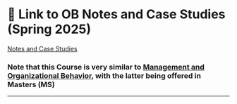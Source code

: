 # 🔗 Link to OB Notes and Case Studies (Spring 2025)

[Notes and Case Studies](https://drive.google.com/drive/folders/1bzzQOC9-7ul7ABiMq0O4l9-47lgsBOrn?usp=sharing)

### Note that this Course is very similar to [Management and Organizational Behavior](https://github.com/saleha-muzammil/Academic-Time-Machine/tree/d05868263e83381c2f72f7e03359a9627360e7f9/Management%20and%20Organizational%20Behavior), with the latter being offered in Masters (MS)

---
